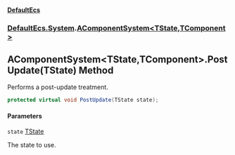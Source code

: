 #### [DefaultEcs](DefaultEcs.md 'DefaultEcs')
### [DefaultEcs.System](DefaultEcs.md#DefaultEcs.System 'DefaultEcs.System').[AComponentSystem&lt;TState,TComponent&gt;](AComponentSystem_TState,TComponent_.md 'DefaultEcs.System.AComponentSystem<TState,TComponent>')

## AComponentSystem<TState,TComponent>.PostUpdate(TState) Method

Performs a post-update treatment.

```csharp
protected virtual void PostUpdate(TState state);
```
#### Parameters

<a name='DefaultEcs.System.AComponentSystem_TState,TComponent_.PostUpdate(TState).state'></a>

`state` [TState](AComponentSystem_TState,TComponent_.md#DefaultEcs.System.AComponentSystem_TState,TComponent_.TState 'DefaultEcs.System.AComponentSystem<TState,TComponent>.TState')

The state to use.